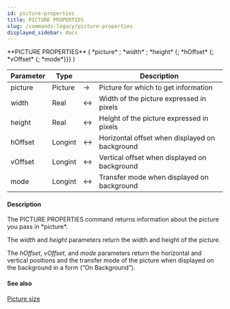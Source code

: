 ```yaml
---
id: picture-properties
title: PICTURE PROPERTIES
slug: /commands-legacy/picture-properties
displayed_sidebar: docs
---
```


<!--REF #_command_.PICTURE PROPERTIES.Syntax-->**PICTURE PROPERTIES** ( *picture* ; *width* ; *height* {; *hOffset* {; *vOffset* {; *mode*}}} )<!-- END REF-->
<!--REF #_command_.PICTURE PROPERTIES.Params-->
| Parameter | Type |  | Description |
| --- | --- | --- | --- |
| picture | Picture | &rarr; | Picture for which to get information |
| width | Real | <&rarr; | Width of the picture expressed in pixels |
| height | Real | <&rarr; | Height of the picture expressed in pixels |
| hOffset | Longint | <&rarr; | Horizontal offset when displayed on background |
| vOffset | Longint | <&rarr; | Vertical offset when displayed on background |
| mode | Longint | <&rarr; | Transfer mode when displayed on background |

<!-- END REF-->

#### Description 

<!--REF #_command_.PICTURE PROPERTIES.Summary-->The PICTURE PROPERTIES command returns information about the picture you pass in *picture*.<!-- END REF-->

The *width* and *height* parameters return the width and height of the picture.

The *hOffset*, *vOffset*, and *mode* parameters return the horizontal and vertical positions and the transfer mode of the picture when displayed on the background in a form (“On Background”).

#### See also 

[Picture size](picture-size.md)  